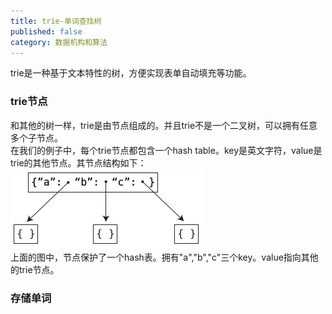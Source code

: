 ```yaml
---
title: trie-单词查找树
published: false
category: 数据机构和算法
---
```


trie是一种基于文本特性的树，方便实现表单自动填充等功能。

### trie节点
和其他的树一样，trie是由节点组成的。并且trie不是一个二叉树，可以拥有任意多个子节点。      
在我们的例子中，每个trie节点都包含一个hash table。key是英文字符，value是trie的其他节点。其节点结构如下：       
![](/assets/algorithms/trie-node-1.png)     
上面的图中，节点保护了一个hash表。拥有"a","b","c"三个key。value指向其他的trie节点。

### 存储单词

